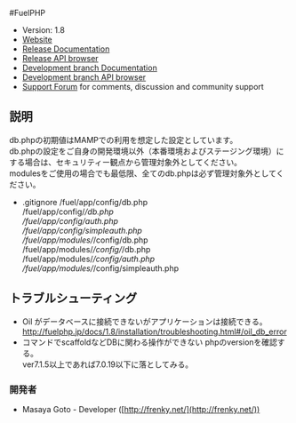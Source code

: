 #FuelPHP

* Version: 1.8
* [Website](http://fuelphp.com/)
* [Release Documentation](http://docs.fuelphp.com)
* [Release API browser](http://api.fuelphp.com)
* [Development branch Documentation](http://dev-docs.fuelphp.com)
* [Development branch API browser](http://dev-api.fuelphp.com)
* [Support Forum](http://fuelphp.com/forums) for comments, discussion and community support

## 説明

db.phpの初期値はMAMPでの利用を想定した設定としています。  
db.phpの設定をご自身の開発環境以外（本番環境およびステージング環境）にする場合は、セキュリティー観点から管理対象外としてください。  
modulesをご使用の場合でも最低限、全てのdb.phpは必ず管理対象外としてください。  

* .gitignore
/fuel/app/config/db.php  
/fuel/app/config/*/db.php  
/fuel/app/config/auth.php  
/fuel/app/config/simpleauth.php  
/fuel/app/modules/*/config/db.php  
/fuel/app/modules/*/config/*/db.php  
/fuel/app/modules/*/config/auth.php  
/fuel/app/modules/*/config/simpleauth.php  

## トラブルシューティング

* Oil がデータベースに接続できないがアプリケーションは接続できる。
http://fuelphp.jp/docs/1.8/installation/troubleshooting.html#/oil_db_error  
* コマンドでscaffoldなどDBに関わる操作ができない
phpのversionを確認する。  
ver7.1.5以上であれば7.0.19以下に落としてみる。  

### 開発者

* Masaya Goto - Developer ([http://frenky.net/](http://frenky.net/))
